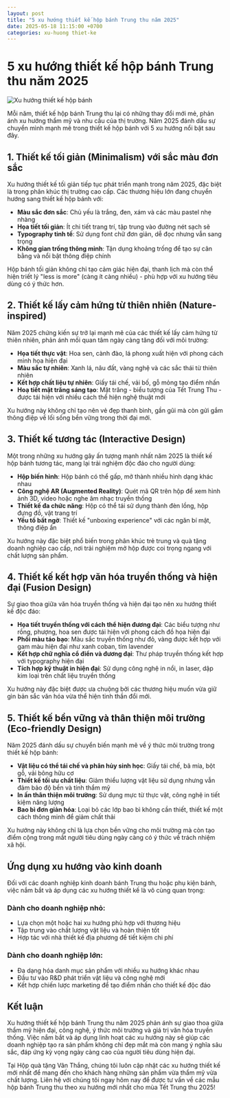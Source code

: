 ```yaml
---
layout: post
title: "5 xu hướng thiết kế hộp bánh Trung thu năm 2025"
date: 2025-05-18 11:15:00 +0700
categories: xu-huong thiet-ke
---
```


# 5 xu hướng thiết kế hộp bánh Trung thu năm 2025

![Xu hướng thiết kế hộp bánh](/image/hop-song-nguyet-4-6-banh/hop-song-nguyet-4-6-banh-1.jpg)

Mỗi năm, thiết kế hộp bánh Trung thu lại có những thay đổi mới mẻ, phản ánh xu hướng thẩm mỹ và nhu cầu của thị trường. Năm 2025 đánh dấu sự chuyển mình mạnh mẽ trong thiết kế hộp bánh với 5 xu hướng nổi bật sau đây.

## 1. Thiết kế tối giản (Minimalism) với sắc màu đơn sắc

Xu hướng thiết kế tối giản tiếp tục phát triển mạnh trong năm 2025, đặc biệt là trong phân khúc thị trường cao cấp. Các thương hiệu lớn đang chuyển hướng sang thiết kế hộp bánh với:

- **Màu sắc đơn sắc**: Chủ yếu là trắng, đen, xám và các màu pastel nhẹ nhàng
- **Họa tiết tối giản**: Ít chi tiết trang trí, tập trung vào đường nét sạch sẽ
- **Typography tinh tế**: Sử dụng font chữ đơn giản, dễ đọc nhưng vẫn sang trọng
- **Không gian trống thông minh**: Tận dụng khoảng trống để tạo sự cân bằng và nổi bật thông điệp chính

Hộp bánh tối giản không chỉ tạo cảm giác hiện đại, thanh lịch mà còn thể hiện triết lý "less is more" (càng ít càng nhiều) - phù hợp với xu hướng tiêu dùng có ý thức hơn.

## 2. Thiết kế lấy cảm hứng từ thiên nhiên (Nature-inspired)

Năm 2025 chứng kiến sự trở lại mạnh mẽ của các thiết kế lấy cảm hứng từ thiên nhiên, phản ánh mối quan tâm ngày càng tăng đối với môi trường:

- **Họa tiết thực vật**: Hoa sen, cành đào, lá phong xuất hiện với phong cách minh họa hiện đại
- **Màu sắc tự nhiên**: Xanh lá, nâu đất, vàng nghệ và các sắc thái từ thiên nhiên
- **Kết hợp chất liệu tự nhiên**: Giấy tái chế, vải bố, gỗ mỏng tạo điểm nhấn
- **Hoạ tiết mặt trăng sáng tạo**: Mặt trăng - biểu tượng của Tết Trung Thu - được tái hiện với nhiều cách thể hiện nghệ thuật mới

Xu hướng này không chỉ tạo nên vẻ đẹp thanh bình, gần gũi mà còn gửi gắm thông điệp về lối sống bền vững trong thời đại mới.

## 3. Thiết kế tương tác (Interactive Design)

Một trong những xu hướng gây ấn tượng mạnh nhất năm 2025 là thiết kế hộp bánh tương tác, mang lại trải nghiệm độc đáo cho người dùng:

- **Hộp biến hình**: Hộp bánh có thể gấp, mở thành nhiều hình dạng khác nhau
- **Công nghệ AR (Augmented Reality)**: Quét mã QR trên hộp để xem hình ảnh 3D, video hoặc nghe âm nhạc truyền thống
- **Thiết kế đa chức năng**: Hộp có thể tái sử dụng thành đèn lồng, hộp đựng đồ, vật trang trí
- **Yếu tố bất ngờ**: Thiết kế "unboxing experience" với các ngăn bí mật, thông điệp ẩn

Xu hướng này đặc biệt phổ biến trong phân khúc trẻ trung và quà tặng doanh nghiệp cao cấp, nơi trải nghiệm mở hộp được coi trọng ngang với chất lượng sản phẩm.

## 4. Thiết kế kết hợp văn hóa truyền thống và hiện đại (Fusion Design)

Sự giao thoa giữa văn hóa truyền thống và hiện đại tạo nên xu hướng thiết kế độc đáo:

- **Họa tiết truyền thống với cách thể hiện đương đại**: Các biểu tượng như rồng, phượng, hoa sen được tái hiện với phong cách đồ họa hiện đại
- **Phối màu táo bạo**: Màu sắc truyền thống như đỏ, vàng được kết hợp với gam màu hiện đại như xanh coban, tím lavender
- **Kết hợp chữ nghĩa cổ điển và đương đại**: Thư pháp truyền thống kết hợp với typography hiện đại
- **Tích hợp kỹ thuật in hiện đại**: Sử dụng công nghệ in nổi, in laser, dập kim loại trên chất liệu truyền thống

Xu hướng này đặc biệt được ưa chuộng bởi các thương hiệu muốn vừa giữ gìn bản sắc văn hóa vừa thể hiện tinh thần đổi mới.

## 5. Thiết kế bền vững và thân thiện môi trường (Eco-friendly Design)

Năm 2025 đánh dấu sự chuyển biến mạnh mẽ về ý thức môi trường trong thiết kế hộp bánh:

- **Vật liệu có thể tái chế và phân hủy sinh học**: Giấy tái chế, bã mía, bột gỗ, vải bông hữu cơ
- **Thiết kế tối ưu chất liệu**: Giảm thiểu lượng vật liệu sử dụng nhưng vẫn đảm bảo độ bền và tính thẩm mỹ
- **In ấn thân thiện môi trường**: Sử dụng mực từ thực vật, công nghệ in tiết kiệm năng lượng
- **Bao bì đơn giản hóa**: Loại bỏ các lớp bao bì không cần thiết, thiết kế một cách thông minh để giảm chất thải

Xu hướng này không chỉ là lựa chọn bền vững cho môi trường mà còn tạo điểm cộng trong mắt người tiêu dùng ngày càng có ý thức về trách nhiệm xã hội.

## Ứng dụng xu hướng vào kinh doanh

Đối với các doanh nghiệp kinh doanh bánh Trung thu hoặc phụ kiện bánh, việc nắm bắt và áp dụng các xu hướng thiết kế là vô cùng quan trọng:

### Dành cho doanh nghiệp nhỏ:
- Lựa chọn một hoặc hai xu hướng phù hợp với thương hiệu
- Tập trung vào chất lượng vật liệu và hoàn thiện tốt
- Hợp tác với nhà thiết kế địa phương để tiết kiệm chi phí

### Dành cho doanh nghiệp lớn:
- Đa dạng hóa danh mục sản phẩm với nhiều xu hướng khác nhau
- Đầu tư vào R&D phát triển vật liệu và công nghệ mới
- Kết hợp chiến lược marketing để tạo điểm nhấn cho thiết kế độc đáo

## Kết luận

Xu hướng thiết kế hộp bánh Trung thu năm 2025 phản ánh sự giao thoa giữa thẩm mỹ hiện đại, công nghệ, ý thức môi trường và giá trị văn hóa truyền thống. Việc nắm bắt và áp dụng linh hoạt các xu hướng này sẽ giúp các doanh nghiệp tạo ra sản phẩm không chỉ đẹp mắt mà còn mang ý nghĩa sâu sắc, đáp ứng kỳ vọng ngày càng cao của người tiêu dùng hiện đại.

Tại Hộp quà tặng Vân Thắng, chúng tôi luôn cập nhật các xu hướng thiết kế mới nhất để mang đến cho khách hàng những sản phẩm vừa thẩm mỹ vừa chất lượng. Liên hệ với chúng tôi ngay hôm nay để được tư vấn về các mẫu hộp bánh Trung thu theo xu hướng mới nhất cho mùa Tết Trung thu 2025! 